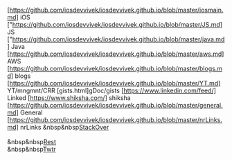 [https://github.com/iosdevvivek/iosdevvivek.github.io/blob/master/iosmain.md] iOS
["https://github.com/iosdevvivek/iosdevvivek.github.io/blob/master/JS.md] JS
["https://github.com/iosdevvivek/iosdevvivek.github.io/blob/master/java.md] Java
[https://github.com/iosdevvivek/iosdevvivek.github.io/blob/master/aws.md] AWS
[https://github.com/iosdevvivek/iosdevvivek.github.io/blob/master/blogs.md] blogs
 [https://github.com/iosdevvivek/iosdevvivek.github.io/blob/master/YT.md] YT/mngmnt/CRR
[gists.html]gDoc/gists
[https://www.linkedin.com/feed/] Linked
[https://www.shiksha.com/] shiksha</a><br>
[https://github.com/iosdevvivek/iosdevvivek.github.io/blob/master/general.md] General
[https://github.com/iosdevvivek/iosdevvivek.github.io/blob/master/nrLinks.md] nrLinks
&nbsp&nbsp<a href="stackover.html">StackOver</a><br>	      
&nbsp&nbsp<a href="Rest.html">Rest</a><br>
&nbsp&nbsp<a href="Twitter.html">Twtr</a><br>	
